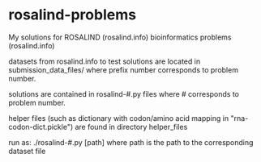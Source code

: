 # rosalind-problems
My solutions for ROSALIND (rosalind.info) bioinformatics problems (rosalind.info)

datasets from rosalind.info to test solutions are located in submission_data_files/ where prefix number corresponds to problem number.

solutions are contained in rosalind-#.py files where # corresponds to problem number. 

helper files (such as dictionary with codon/amino acid mapping in "rna-codon-dict.pickle") are found in directory helper_files

run as: ./rosalind-#.py [path] where path is the path to the corresponding dataset file 
 
